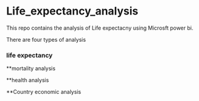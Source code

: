 # Life_expectancy_analysis
This repo contains the analysis of Life expectacny using Microsft power bi.

There are four types of analysis

<h3> life expectancy </h3>

**mortality analysis

**health analysis

**Country economic analysis
